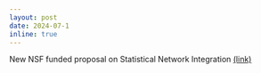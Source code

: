 ```yaml
---
layout: post
date: 2024-07-1
inline: true
---
```


New NSF funded proposal on Statistical Network Integration [(link)](https://www.nsf.gov/awardsearch/showAward?AWD_ID=2413553)
